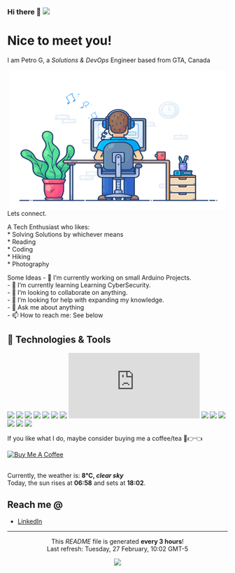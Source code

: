 <h3 id="hi-there">Hi there 👋 <img src="https://visitor-badge.glitch.me/badge?page_id=petrogko" /></h3>
<h1 id="nice-to-meet-you">Nice to meet you!</h1>
<p>I am Petro G, a <em>Solutions &amp; DevOps</em> Engineer based from GTA, Canada</p>
<p><img align="right" alt="GIF" src="https://github.com/petrogko/petrogko/blob/main/images/dev-working.gif?raw=true" width="500" height="320" /></p>
<p>Lets connect.</p>
<p>A Tech Enthusiast who likes: <br>
    * Solving Solutions by whichever means <br>
    * Reading <br>
    * Coding <br>
    * Hiking <br>
    * Photography
</p>
<p>
Some Ideas - 🔭 I’m currently working on small Arduino Projects. <br>
    - 🌱 I’m currently learning Learning CyberSecurity. <br>
    - 👯 I’m looking to collaborate on anything. <br>
    - 🤔 I’m looking for help with expanding my knowledge. <br>
    - 💬 Ask me about anything <br>
    - 📫 How to reach me: See below <!-- ⚡ Fun fact: ... --><br>
</p>
<h2 id="technologies-tools">🔧 Technologies &amp; Tools</h2>
<p><img src="https://img.shields.io/badge/OS-Linux-informational?style=flat&amp;logo=linux&amp;logoColor=white&amp;color=2bbc8a" /> <img src="https://img.shields.io/badge/Editor-IntelliJ_IDEA-informational?style=flat&amp;logo=intellij-idea&amp;logoColor=white&amp;color=2bbc8a" /> <img src="https://img.shields.io/badge/Cloud-Aws-informational?style=flat&amp;logo=aws&amp;logoColor=white&amp;color=2bbc8a" /> <img src="https://img.shields.io/badge/Code-Python-informational?style=flat&amp;logo=python&amp;logoColor=white&amp;color=2bbc8a" /> <img src="https://img.shields.io/badge/Code-JavaScript-informational?style=flat&amp;logo=javascript&amp;logoColor=white&amp;color=2bbc8a" /> <img src="https://img.shields.io/badge/Code-Golang-informational?style=flat&amp;logo=go&amp;logoColor=white&amp;color=2bbc8a" /> <img src="https://img.shields.io/badge/Code-Make-informational?style=flat&amp;logo=cmake&amp;logoColor=white&amp;color=2bbc8a" /> <embed src="https://img.shields.io/badge/Code-React-informational?style=flat&amp;logo=vue.js&amp;logoColor=white&amp;color=2bbc8a" /> <img src="https://img.shields.io/badge/Shell-Bash-informational?style=flat&amp;logo=gnu-bash&amp;logoColor=white&amp;color=2bbc8a" /> <img src="https://img.shields.io/badge/Tools-MySql-informational?style=flat&amp;logo=mysql&amp;logoColor=white&amp;color=2bbc8a" /> <img src="https://img.shields.io/badge/Tools-PostgreSQL-informational?style=flat&amp;logo=postgresql&amp;logoColor=white&amp;color=2bbc8a" /> <img src="https://img.shields.io/badge/Tools-Docker-informational?style=flat&amp;logo=docker&amp;logoColor=white&amp;color=2bbc8a" /> <img src="https://img.shields.io/badge/Tools-Kubernetes-informational?style=flat&amp;logo=kubernetes&amp;logoColor=white&amp;color=2bbc8a" /> <img src="https://img.shields.io/badge/Cloud-Digital_Ocean-informational?style=flat&amp;logo=digitalocean&amp;logoColor=white&amp;color=2bbc8a" /></p>
<p>If you like what I do, maybe consider buying me a coffee/tea 🥺👉👈</p>
<p><a href="https://www.buymeacoffee.com/petrogko" target="_blank"><img src="https://cdn.buymeacoffee.com/buttons/v2/default-red.png" alt="Buy Me A Coffee" width="150" ></a></p>
<br>
Currently, the weather is: <b> 8°C, <i>clear sky</i></b></br>Today, the sun rises at <b>06:58</b> and sets at <b>18:02</b>.</p>
<h2 id="reach-me">Reach me @</h2>
<!--* My portfolio: [petrogko.github.io](https://petrogko.github.io)-->
<ul>
<li><a href="https://www.linkedin.com/in/petrog/">LinkedIn</a></li>
</ul>

------------
<p align="center">This <i>README</i> file is generated <b>every 3 hours</b>!</br>Last refresh: Tuesday, 27 February, 10:02 GMT-5<br /><!--<a href="https://medium.com/@th.guibert/how-to-create-a-self-updating-readme-md-for-your-github-profile-f8b05744ca91">Create your own here!</a>--></p>
<p align="center"><img src="https://github.com/petrogko/petrogko/workflows/README%20build/badge.svg" /> <!--<img alt="Stars" src="https://img.shields.io/github/stars/thmsgbrt/thmsgbrt?style=flat-square&labelColor=343b41"/> <img alt="Forks" src="https://img.shields.io/github/forks/thmsgbrt/thmsgbrt?style=flat-square&labelColor=343b41"/>--></p>

<!--
**petrogko/petrogko** is a ✨ _special_ ✨ repository because its `README.md` (this file) appears on your GitHub profile.

Here are some ideas to get you started:

- 🔭 I’m currently working on ...
- 🌱 I’m currently learning ...
- 👯 I’m looking to collaborate on ...
- 🤔 I’m looking for help with ...
- 💬 Ask me about ...
- 📫 How to reach me: ...
- 😄 Pronouns: ...
- ⚡ Fun fact: ...
-->


